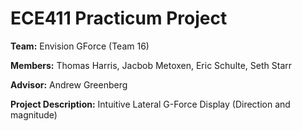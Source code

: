# ECE411 Practicum Project

**Team:** Envision GForce (Team 16)

**Members:** Thomas Harris, Jacbob Metoxen, Eric Schulte, Seth Starr

**Advisor:** Andrew Greenberg

**Project Description:** Intuitive Lateral G-Force Display (Direction and magnitude)
